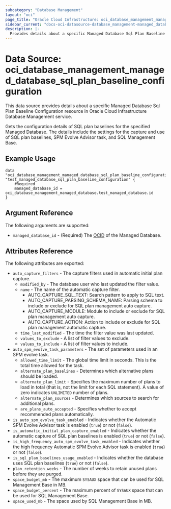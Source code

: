 ```yaml
---
subcategory: "Database Management"
layout: "oci"
page_title: "Oracle Cloud Infrastructure: oci_database_management_managed_database_sql_plan_baseline_configuration"
sidebar_current: "docs-oci-datasource-database_management-managed_database_sql_plan_baseline_configuration"
description: |-
  Provides details about a specific Managed Database Sql Plan Baseline Configuration in Oracle Cloud Infrastructure Database Management service
---
```


# Data Source: oci_database_management_managed_database_sql_plan_baseline_configuration
This data source provides details about a specific Managed Database Sql Plan Baseline Configuration resource in Oracle Cloud Infrastructure Database Management service.

Gets the configuration details of SQL plan baselines for the specified
Managed Database. The details include the settings for the capture and use of
SQL plan baselines, SPM Evolve Advisor task, and SQL Management Base.


## Example Usage

```hcl
data "oci_database_management_managed_database_sql_plan_baseline_configuration" "test_managed_database_sql_plan_baseline_configuration" {
	#Required
	managed_database_id = oci_database_management_managed_database.test_managed_database.id
}
```

## Argument Reference

The following arguments are supported:

* `managed_database_id` - (Required) The [OCID](https://docs.cloud.oracle.com/iaas/Content/General/Concepts/identifiers.htm) of the Managed Database.


## Attributes Reference

The following attributes are exported:

* `auto_capture_filters` - The capture filters used in automatic initial plan capture.
	* `modified_by` - The database user who last updated the filter value.
	* `name` - The name of the automatic capture filter.
		* AUTO_CAPTURE_SQL_TEXT: Search pattern to apply to SQL text.
		* AUTO_CAPTURE_PARSING_SCHEMA_NAME: Parsing schema to include or exclude for SQL plan management auto capture.
		* AUTO_CAPTURE_MODULE: Module to include or exclude for SQL plan management auto capture.
		* AUTO_CAPTURE_ACTION: Action to include or exclude for SQL plan management automatic capture. 
	* `time_last_modified` - The time the filter value was last updated.
	* `values_to_exclude` - A list of filter values to exclude.
	* `values_to_include` - A list of filter values to include.
* `auto_spm_evolve_task_parameters` - The set of parameters used in an SPM evolve task.
	* `allowed_time_limit` - The global time limit in seconds. This is the total time allowed for the task.
	* `alternate_plan_baselines` - Determines which alternative plans should be loaded.
	* `alternate_plan_limit` - Specifies the maximum number of plans to load in total (that is, not the limit for each SQL statement). A value of zero indicates `UNLIMITED` number of plans. 
	* `alternate_plan_sources` - Determines which sources to search for additional plans.
	* `are_plans_auto_accepted` - Specifies whether to accept recommended plans automatically.
* `is_auto_spm_evolve_task_enabled` - Indicates whether the Automatic SPM Evolve Advisor task is enabled (`true`) or not (`false`).
* `is_automatic_initial_plan_capture_enabled` - Indicates whether the automatic capture of SQL plan baselines is enabled (`true`) or not (`false`).
* `is_high_frequency_auto_spm_evolve_task_enabled` - Indicates whether the high frequency Automatic SPM Evolve Advisor task is enabled (`true`) or not (`false`).
* `is_sql_plan_baselines_usage_enabled` - Indicates whether the database uses SQL plan baselines (`true`) or not (`false`).
* `plan_retention_weeks` - The number of weeks to retain unused plans before they are purged.
* `space_budget_mb` - The maximum `SYSAUX` space that can be used for SQL Management Base in MB.
* `space_budget_percent` - The maximum percent of `SYSAUX` space that can be used for SQL Management Base.
* `space_used_mb` - The space used by SQL Management Base in MB.


